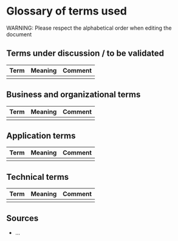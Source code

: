 # Glossary of terms used

WARNING: Please respect the alphabetical order when editing the document

## Terms under discussion / to be validated

| Term | Meaning | Comment |
| ---- | ------- | ------- |
|      |         |         |

## Business and organizational terms

| Term | Meaning | Comment |
| ---- | ------- | ------- |
|      |         |         |

## Application terms

| Term | Meaning | Comment |
| ---- | ------- | ------- |
|      |         |         |

## Technical terms

| Term | Meaning | Comment |
| ---- | ------- | ------- |
|      |         |         |

## Sources

* ...
